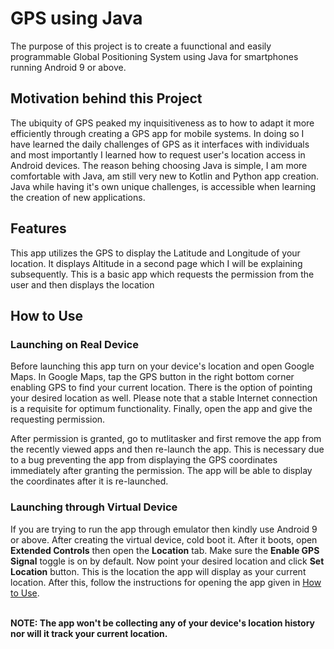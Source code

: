 # GPS using Java

The purpose of this project is to create a fuunctional and easily programmable Global Positioning System using Java for smartphones running Android 9 or above. 
## Motivation behind this Project
The ubiquity of GPS peaked my inquisitiveness as to how to adapt it more efficiently through creating a GPS app for mobile systems. In doing so I have learned the daily challenges of GPS as it interfaces with individuals and most importantly I learned how to request user's location access in Android devices. The reason behing choosing Java is simple, I am more comfortable with Java, am still very new to Kotlin and Python app creation. Java while having it's own unique challenges, is accessible when learning the creation of new applications.
## Features
This app utilizes the GPS to display the Latitude and Longitude of your location. It displays Altitude in a second page which I will be explaining subsequently. This is a basic app which requests the permission from the user and then displays the location
## How to Use
### Launching on Real Device
Before launching this app turn on your device's location and open Google Maps. In Google Maps, tap the GPS button in the right bottom corner enabling GPS to find your current location. There is the option of pointing your desired location as well. Please note that a stable Internet connection is a requisite for optimum functionality. Finally, open the app and give the requesting permission.

After permission is granted, go to mutlitasker and first remove the app from the recently viewed apps and then re-launch the app. This is necessary due to a bug preventing the app from displaying the GPS coordinates immediately after granting the permission. The app will be able to display the coordinates after it is re-launched. 
### Launching through Virtual Device
If you are trying to run the app through emulator then kindly use Android 9 or above. After creating the virtual device, cold boot it. After it boots, open **Extended Controls** then open the **Location** tab. Make sure the **Enable GPS Signal** toggle is on by default. Now point your desired location and click **Set Location** button. This is the location the app will display as your current location. After this, follow the instructions  for opening the app given in [How to Use](https://github.com/Gviswesh/gps/edit/main/README.md#launching-on-real-device).

<br> **NOTE: The app won't be collecting any of your device's location history nor will it track your current location.**

